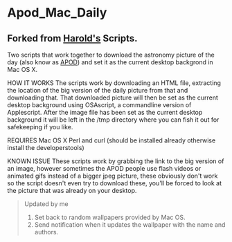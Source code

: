 # Apod_Mac_Daily
## Forked from [Harold's](http://www.haroldbakker.com/personal/apod.php) Scripts.

Two scripts that work together to download the astronomy picture of the day (also know as [APOD](https://apod.nasa.gov/apod/)) and set it as the current desktop backgrond in Mac OS X.

HOW IT WORKS
The scripts work by downloading an HTML file, extracting the location of the big version of the daily picture from that and downloading that. That downloaded picture will then be set as the current desktop background using OSAscript, a commandline version of Applescript. After the image file has been set as the current desktop background it will be left in the /tmp directory where you can fish it out for safekeeping if you like.

REQUIRES
Mac OS X
Perl and curl (should be installed already otherwise install the developerstools)


KNOWN ISSUE
These scripts work by grabbing the link to the big version of an image, however sometimes the APOD people use flash videos or animated gifs instead of a bigger jpeg picture, these obviously don't work so the script doesn't even try to download these, you'll be forced to look at the picture that was already on your desktop.

>Updated by me
>1. Set back to random wallpapers provided by Mac OS.
>2. Send notification when it updates the wallpaper with the name and authors.

